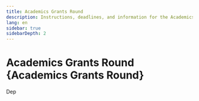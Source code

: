 ```yaml
---
title: Academics Grants Round
description: Instructions, deadlines, and information for the Academics Grants Round
lang: en
sidebar: true
sidebarDepth: 2
---
```


# Academics Grants Round {Academics Grants Round}

Dep
